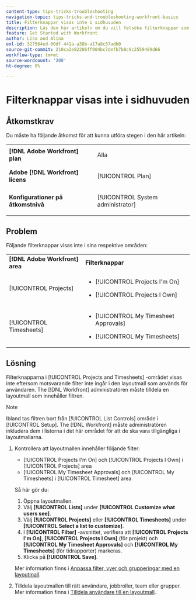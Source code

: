 ```yaml
---
content-type: tips-tricks-troubleshooting
navigation-topic: tips-tricks-and-troubleshooting-workfront-basics
title: Filterknappar visas inte i sidhuvuden
description: Läs den här artikeln om du vill felsöka filterknappar som inte visas i sidhuvuden.
feature: Get Started with Workfront
author: Lisa and Alina
exl-id: 327564ed-60df-441a-a38b-a17a8c57adb0
source-git-commit: 210ca2e82286ff904bc7defb7b8c9c2559489d66
workflow-type: tm+mt
source-wordcount: '208'
ht-degree: 0%

---
```


# Filterknappar visas inte i sidhuvuden

## Åtkomstkrav

Du måste ha följande åtkomst för att kunna utföra stegen i den här artikeln:

<table style="table-layout:auto"> 
 <col> 
 <col> 
 <tbody> 
  <tr> 
   <td role="rowheader"><strong>[!DNL Adobe Workfront] plan</strong></td> 
   <td> <p>Alla</p> </td> 
  </tr> 
  <tr> 
   <td role="rowheader"><strong>Adobe [!DNL Workfront] licens</strong></td> 
   <td> <p>[!UICONTROL Plan] </p> </td> 
  </tr> 
  <tr> 
   <td role="rowheader"><strong>Konfigurationer på åtkomstnivå</strong></td> 
   <td> <p>[!UICONTROL System administrator]</p> </td> 
  </tr> 
 </tbody> 
</table>

## Problem

Följande filterknappar visas inte i sina respektive områden:

<table style="table-layout:auto"> 
 <col> 
 <col> 
 <tbody> 
  <tr> 
   <td><strong>[!DNL Adobe Workfront] area</strong></td> 
   <td><strong>Filterknappar</strong></td> 
  </tr> 
  <tr> 
   <td> <p>[!UICONTROL Projects] </p> </td> 
   <td> 
    <ul> 
     <li> <p>[!UICONTROL Projects I'm On]</p> </li> 
     <li> <p>[!UICONTROL Projects I Own]</p> </li> 
    </ul> </td> 
  </tr> 
  <tr> 
   <td><span>[!UICONTROL Timesheets]</span> </td> 
   <td> 
    <ul> 
     <li> <p><span>[!UICONTROL My Timesheet Approvals]</span> </p> </li> 
     <li> <p><span>[!UICONTROL My Timesheets]</span> </p> </li> 
    </ul> </td> 
  </tr> 
 </tbody> 
</table>

## Lösning

Filterknapparna i [!UICONTROL Projects and Timesheets] -området visas inte eftersom motsvarande filter inte ingår i den layoutmall som används för användaren. The [!DNL Workfront] administratören måste tilldela en layoutmall som innehåller filtren.

>[!NOTE]
>
>Ibland tas filtren bort från [!UICONTROL List Controls] område i [!UICONTROL Setup]. The [!DNL Workfront] måste administratören inkludera dem i listorna i det här området för att de ska vara tillgängliga i layoutmallarna.

1. Kontrollera att layoutmallen innehåller följande filter:

   * [!UICONTROL Projects I'm On] och [!UICONTROL Projects I Own] i [!UICONTROL Projects] area
   * [!UICONTROL My Timesheet Approvals] och [!UICONTROL My Timesheets] i [!UICONTROL Timesheet] area

   Så här gör du:

   1. Öppna layoutmallen.
   1. Välj **[!UICONTROL Lists]** under **[!UICONTROL Customize what users see]**.
   1. Välj **[!UICONTROL Projects]** eller **[!UICONTROL Timesheets]** under **[!UICONTROL Select a list to customize]**.
   1. I **[!UICONTROL Filter]** -avsnittet, verifiera att **[!UICONTROL Projects I'm On]**, **[!UICONTROL Projects I Own]** (för projekt) och **[!UICONTROL My Timesheet Approvals]** och **[!UICONTROL My Timesheets]** (för tidrapporter) markeras.
   1. Klicka på **[!UICONTROL Save]**.

   Mer information finns i [Anpassa filter, vyer och grupperingar med en layoutmall](../../administration-and-setup/customize-workfront/use-layout-templates/customize-fvg-list-controls-layout-template.md).

1. Tilldela layoutmallen till rätt användare, jobbroller, team eller grupper. Mer information finns i [Tilldela användare till en layoutmall](../../administration-and-setup/customize-workfront/use-layout-templates/assign-users-to-layout-template.md).
